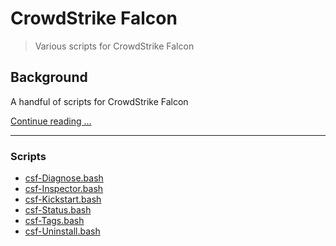 # CrowdStrike Falcon

> Various scripts for CrowdStrike Falcon

## Background

A handful of scripts for CrowdStrike Falcon

[Continue reading …](https://snelson.us/?s=falcon)

---

### Scripts
- [csf-Diagnose.bash](https://github.com/dan-snelson/dialog-scripts/blob/main/csf-Diagnose.bash)
- [csf-Inspector.bash](https://github.com/dan-snelson/dialog-scripts/blob/main/csf-Inspector.bash)
- [csf-Kickstart.bash](csf-Kickstart.bash)
- [csf-Status.bash](csf-Status.bash)
- [csf-Tags.bash](csf-Tags.bash)
- [csf-Uninstall.bash](csf-Uninstall.bash)
